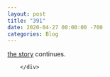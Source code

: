 ```yaml
---
layout: post
title: "391"
date: 2020-04-27 00:00:00 -700
categories: Blog
---
```


<div class="blog-content">
				<div class="paragraph"><a href="../story-11.html" target="_blank">the story</a> continues.&nbsp;</div>

		</div>
        